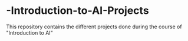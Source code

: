 # -Introduction-to-AI-Projects
This repository contains the different projects done during the course of "Introduction to AI"
